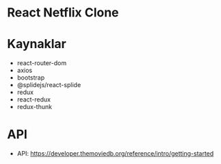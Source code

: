 # React Netflix Clone

# Kaynaklar

- react-router-dom
- axios
- bootstrap
- @splidejs/react-splide
- redux
- react-redux
- redux-thunk

# API

- API: https://developer.themoviedb.org/reference/intro/getting-started
